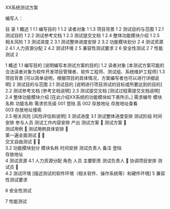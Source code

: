 






XX系统测试方案




编写人：           






 
目 录
1 概述	1
1.1 编写目的	1
1.2 读者对象	1
1.3 项目背景	1
2 测试目的与范围	1
2.1 测试目的	1
2.2 测试参考文档	1
2.3 测试提交文档	1
2.4 整体功能模块介绍	1
2.5 相关风险	1
3 测试进度	2
3.1 测试整体进度安排	2
3.2 功能模块划分	2
4 测试资源	2
4.1 人力资源分配	2
4.2 测试环境	2
5 兼容性测试要求	2
6 安全性测试	2
7 性能测试	2

 
1 概述
1.1 编写目的
[说明编写本测试方案的目的]
1.2 读者对象
[本测试方案可能的合法读者对象为软件开发项目管理者、软件工程师、测试组、系统维护工程师]
1.3 项目背景
[可以简单说明，根据项目的具体情况，方案编写者也可以进行详细说明]
2 测试目的与范围
2.1 测试目的
[说明进行项目测试的目标或所要达到的目的]
2.2 测试参考文档
[参考文档说明]
2.3 测试提交文档
[测试过程需提交文档说明]
2.4 整体功能模块介绍
[在此介绍XX系统的功能模块如下表所示。]
需求编号	模块名称	功能名称	需求优先级
001	登陆		高
002	存放地址	存放地址查看	
003		存放地址搜索	
2.5 相关风险
[风险评估和说明]
3 测试进度
3.1 测试整体进度安排
测试阶段	时间安排	参与人员	测试工作内容安排	产出
测试方案				测试方案		
测试用例				测试用例具体安排		
第一遍全面测试						
交叉自由测试						
3.2 功能模块划分
模块名称	时间安排	测试负责人	备注
登陆			
存放地址			
4 测试资源
4.1 人力资源分配
角色	人员	主要职责
测试负责人			协调项目安排
测试员			
4.2 测试环境
[描述测试的软件环境（相关软件、操作系统等）和硬件环境]
5 兼容性测试要求

6 安全性测试

7 性能测试

